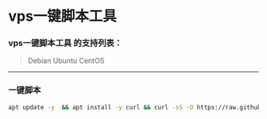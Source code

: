 # vps一键脚本工具

### vps一键脚本工具 的支持列表：
>Debian
>Ubuntu
>CentOS
***
### 一键脚本
```bash
apt update -y  && apt install -y curl && curl -sS -O https://raw.githubusercontent.com/eooce/ssh_tool/main/ssh_tool.sh && chmod +x ssh_tool.sh && bash ssh_tool.sh
```
